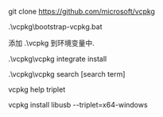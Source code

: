 git clone https://github.com/microsoft/vcpkg

.\vcpkg\bootstrap-vcpkg.bat

添加 .\vcpkg 到环境变量中.

.\vcpkg\vcpkg integrate install

.\vcpkg\vcpkg search [search term]

vcpkg help triplet

vcpkg install libusb --triplet=x64-windows
